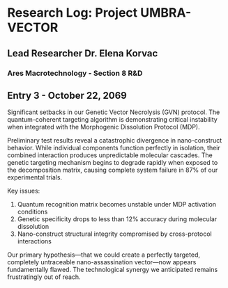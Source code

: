 # Research Log: Project UMBRA-VECTOR

## Lead Researcher Dr. Elena Korvac

### Ares Macrotechnology - Section 8 R&D

## Entry 3 - October 22, 2069

Significant setbacks in our Genetic Vector Necrolysis (GVN) protocol. The quantum-coherent targeting algorithm is demonstrating critical instability when integrated with the Morphogenic Dissolution Protocol (MDP).

Preliminary test results reveal a catastrophic divergence in nano-construct behavior. While individual components function perfectly in isolation, their combined interaction produces unpredictable molecular cascades. The genetic targeting mechanism begins to degrade rapidly when exposed to the decomposition matrix, causing complete system failure in 87% of our experimental trials.

Key issues:

1. Quantum recognition matrix becomes unstable under MDP activation conditions
2. Genetic specificity drops to less than 12% accuracy during molecular dissolution
3. Nano-construct structural integrity compromised by cross-protocol interactions

Our primary hypothesis—that we could create a perfectly targeted, completely untraceable nano-assassination vector—now appears fundamentally flawed. The technological synergy we anticipated remains frustratingly out of reach.
